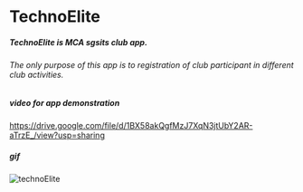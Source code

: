 # TechnoElite
##### TechnoElite is MCA sgsits club app.
###### The only purpose of this app is to registration of club participant in different club activities.

##### video for app demonstration

https://drive.google.com/file/d/1BX58akQgfMzJ7XqN3jtUbY2AR-aTrzE_/view?usp=sharing

##### gif 
![technoElite](https://user-images.githubusercontent.com/43443993/91873254-6b706900-ec96-11ea-9cab-4e7559b727f9.gif)




